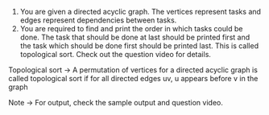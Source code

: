 1. You are given a directed acyclic graph. The vertices represent tasks and edges represent 
    dependencies between tasks.
2. You are required to find and print the order in which tasks could be done. The task that should be 
    done at last should be printed first and the task which should be done first should be printed last. 
    This is called topological sort. Check out the question video for details.

Topological sort -> A permutation of vertices for a directed acyclic graph is called topological sort if 
                                    for all directed edges uv, u appears before v in the graph

Note -> For output, check the sample output and question video.

